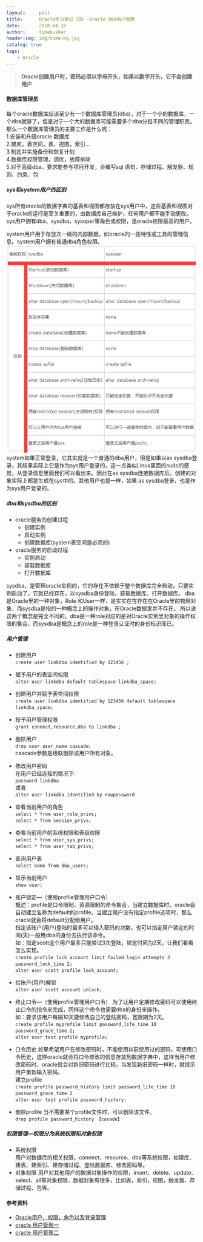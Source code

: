 ```yaml
---
layout:     post
title:      Oracle学习笔记（四）—Oracle DBA用户管理
date:       2018-04-18
author:     timebusker
header-img: img/home-bg.jpg
catalog: true
tags:
    - Oracle
---
```


> **Oracle创建用户时，密码必须以字母开头，如果以数字开头，它不会创建用户**  

#### 数据库管理员    
每个oracle数据库应该至少有一个数据库管理员(dba)，对于一个小的数据库，一个dba就够了，但是对于一个大的数据库可能需要多个dba分担不同的管理职责。那么一个数据库管理员的主要工作是什么呢：   
  1.安装和升级oracle 数据库   
  2.建库，表空间，表，视图，索引…   
  3.制定并实施备份和恢复计划   
  4.数据库权限管理，调优，故障排除   
  5.对于高级dba，要求能参与项目开发，会编写sql 语句、存储过程、触发器、规则、约束、包   

##### sys和system用户的区别 
sys所有oracle的数据字典的基表和视图都存放在sys用户中，这些基表和视图对于oracle的运行是至关重要的，由数据库自己维护，任何用户都不能手动更改。sys用户拥有dba，sysdba，sysoper等角色或权限，是oracle权限最高的用户。   

system用户用于存放次一级的内部数据，如oracle的一些特性或工具的管理信息。system用户拥有普通dba角色权限。   
![image](/img/oracle/2018041800/1.png)  
system如果正常登录，它其实就是一个普通的dba用户，但是如果以as sysdba登录，其结果实际上它是作为sys用户登录的，这一点类似Linux里面的sudo的感觉，从登录信息里面我们可以看出来。因此在as sysdba连接数据库后，创建的对象实际上都是生成在sys中的。其他用户也是一样，如果 as sysdba登录，也是作为sys用户登录的。  

##### dba和sysdba的区别
- oracle服务的创建过程
  + 创建实例
  + 启动实例
  + 创建数据库(system表空间是必须的)
- oracle服务的启动过程  
  + 实例启动
  + 装载数据库
  + 打开数据库

sysdba，是管理oracle实例的，它的存在不依赖于整个数据库完全启动，只要实例启动了，它就已经存在，以sysdba身份登陆，装载数据库、打开数据库。
dba是Oracle里的一种对象，Role 和User一样，是实实在在存在在Oracle里的物理对象，而sysdba是指的一种概念上的操作对象，在Oracle数据里并不存在。
所以说这两个概念是完全不同的。dba是一种role对应的是对Oracle实例里对象的操作权限的集合，而sysdba是概念上的role是一种登录认证时的身份标识而已。 

##### 用户管理 
- 创建用户   
`create user linkdba identified by 123456 ;`

- 赋予用户的表空间权限  
`alter user linkdba default tablespace linkdba_space;`

- 创建用户并赋予表空间权限  
`create user linkdba identified by 123456 default tablespace linkdba_space;`

- 授予用户管理权限  
`grant connect,resource,dba to linkdba ;`

- 删除用户   
`drop user user_name cascade;`    
cascade参数是级联删除该用户所有对象。  

- 修改用户密码    
在用户已经连接的情况下:    
`password linkdba`    
或者   
`alter user linkdba identified by newpassword`  

- 查看当前用户的角色   
`select * from user_role_privs;`   
`select * from session_privs;`    

- 查看当前用户的系统权限和表级权限    
`select * from user_sys_privs;`   
`select * from user_tab_privs;`    

- 查询用户表  
`select name from dba_users;`  

- 显示当前用户    
`show user;`  

- 账户锁定—（使用profile管理用户口令）  
概述：profile是口令限制，资源限制的命令集合，当建立数据库时，oracle会自动建立名称为default的profile。当建立用户没有指定profile选项时，那么oracle就会将default分配给用户。    
指定该账户(用户)登陆时最多可以输入密码的次数，也可以指定用户锁定的时间(天)一般用dba的身份去执行该命令。  
如：指定scott这个用户最多只能尝试3次登陆，锁定时间为2天，让我们看看怎么实现。      
`create profile lock_account limit failed_login_attempts 3 password_lock_time 2;`     
`alter user scott profile lock_account;`

- 给账户(用户)解锁   
`alter user scott account unlock;` 

- 终止口令—（使用profile管理用户口令） 
为了让用户定期修改密码可以使用终止口令的指令来完成，同样这个命令也需要dba的身份来操作。  
如：要求该用户每隔10天要修改自己的登陆密码，宽限期为2天。  
`create profile myprofile limit password_life_time 10 password_grace_time 2;`   
`alter user test profile myprofile;`  

- 口令历史
如果希望用户在修改密码时，不能使用以前使用过的密码，可使用口令历史，这样oracle就会将口令修改的信息存放到数据字典中，这样当用户修改密码时，oracle就会对新旧密码进行比较，当发现新旧密码一样时，就提示用户重新输入密码。  
建立profile   
`create profile password_history limit password_life_time 10 password_grace_time 2 `  
`alter user test profile password_history;`

- 删除profile 
当不需要某个profile文件时，可以删除该文件。  
`drop profile password_history 【casade】`  


##### 权限管理—权限分为系统权限和对象权限  
- 系统权限  
用户对数据库的相关权限，connect、resource、dba等系统权限，如建库、建表、建索引、建存储过程、登陆数据库、修改密码等。  
- 对象权限 
用户对其他用户的数据对象操作的权限，insert、delete、update、select、all等对象权限，数据对象有很多，比如表，索引，视图，触发器、存储过程、包等。 


#### 参考资料  
- [Oracle用户，权限，角色以及登录管理](https://www.cnblogs.com/zangdalei/p/5483695.html)
- [oracle 用户管理一](http://www.cnblogs.com/linjiqin/archive/2012/01/31/2332616.html)
- [oracle 用户管理二](http://www.cnblogs.com/linjiqin/archive/2012/01/31/2333982.html)

